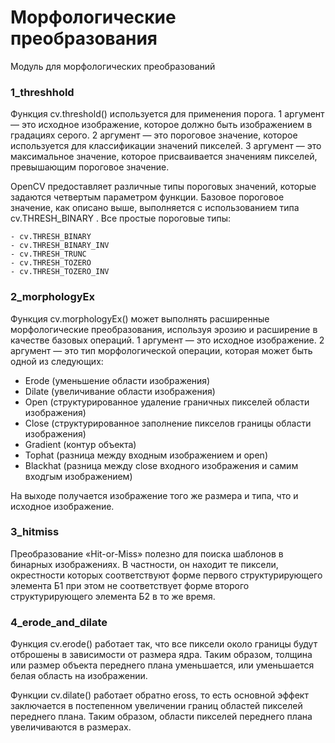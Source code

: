 # Морфологические преобразования
Модуль для морфологических преобразований 

### 1_threshhold

Функция cv.threshold() используется для применения порога. 
1 аргумент — это исходное изображение, которое должно быть изображением в градациях серого. 
2 аргумент — это пороговое значение, которое используется для классификации значений пикселей. 
3 аргумент — это максимальное значение, которое присваивается значениям пикселей, превышающим пороговое значение. 

OpenCV предоставляет различные типы пороговых значений, которые задаются четвертым параметром функции. Базовое пороговое значение, как описано выше, выполняется с использованием типа cv.THRESH_BINARY . Все простые пороговые типы:

    - cv.THRESH_BINARY
    - cv.THRESH_BINARY_INV
    - cv.THRESH_TRUNC
    - cv.THRESH_TOZERO
    - cv.THRESH_TOZERO_INV
    
### 2_morphologyEx

Функция cv.morphologyEx() может выполнять расширенные морфологические преобразования, используя эрозию и расширение в качестве базовых операций.
1 аргумент — это исходное изображение.
2 аргумент — это тип морфологической операции, которая может быть одной из следующих:

- Erode (уменьшение области изображения)
- Dilate (увеличивание области изображения)
- Open (структурированное удаление граничных пикселей области изображения)
- Close (структурированное заполнение пикселов границы области изображения)
- Gradient (контур объекта)
- Tophat (разница между входным изображением и open)
- Blackhat (разница между close входного изображения и самим входгым изображением)

На выходе получается изображение того же размера и типа, что и исходное изображение.


### 3_hitmiss
Преобразование «Hit-or-Miss» полезно для поиска шаблонов в бинарных изображениях. В частности, он находит те пиксели, окрестности которых соответствуют форме первого структурирующего элемента Б1 при этом не соответствует форме второго структурирующего элемента Б2 в то же время.

### 4_erode_and_dilate
Функция cv.erode() работает так, что все пиксели около границы будут отброшены в зависимости от размера ядра. Таким образом, толщина или размер объекта переднего плана уменьшается, или уменьшается белая область на изображении.

Функции cv.dilate() работает обратно eross, то есть основной эффект заключается в постепенном увеличении границ областей пикселей переднего плана. Таким образом, области пикселей переднего плана увеличиваются в размерах.
